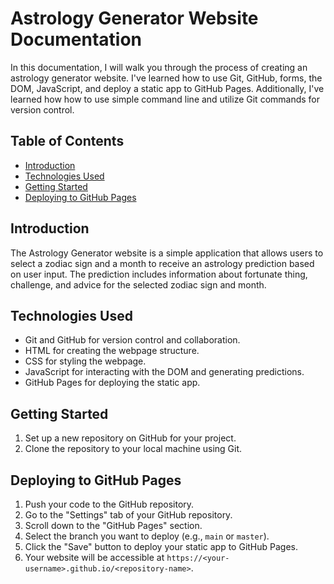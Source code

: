 # Astrology Generator Website Documentation

In this documentation, I will walk you through the process of creating an astrology generator website. I've learned how to use Git, GitHub, forms, the DOM, JavaScript, and deploy a static app to GitHub Pages. Additionally, I've learned how how to use simple command line and utilize Git commands for version control.

## Table of Contents

- [Introduction](#introduction)
- [Technologies Used](#technologies-used)
- [Getting Started](#getting-started)
- [Deploying to GitHub Pages](#deploying-to-github-pages)

## Introduction

The Astrology Generator website is a simple application that allows users to select a zodiac sign and a month to receive an astrology prediction based on user input. The prediction includes information about fortunate thing, challenge, and advice for the selected zodiac sign and month.

## Technologies Used

- Git and GitHub for version control and collaboration.
- HTML for creating the webpage structure.
- CSS for styling the webpage.
- JavaScript for interacting with the DOM and generating predictions.
- GitHub Pages for deploying the static app.

## Getting Started

1. Set up a new repository on GitHub for your project.
2. Clone the repository to your local machine using Git.

## Deploying to GitHub Pages

1. Push your code to the GitHub repository.
2. Go to the "Settings" tab of your GitHub repository.
3. Scroll down to the "GitHub Pages" section.
4. Select the branch you want to deploy (e.g., `main` or `master`).
5. Click the "Save" button to deploy your static app to GitHub Pages.
6. Your website will be accessible at `https://<your-username>.github.io/<repository-name>`.
